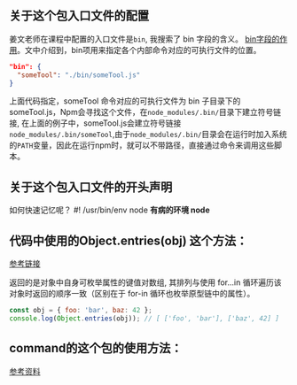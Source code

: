## 关于这个包入口文件的配置

姜文老师在课程中配置的入口文件是`bin`, 我搜索了 bin 字段的含义。
[bin字段的作用](https://javascript.ruanyifeng.com/nodejs/packagejson.html#toc4)。文中介绍到，bin项用来指定各个内部命令对应的可执行文件的位置。

```json
"bin": {
  "someTool": "./bin/someTool.js"
}
```

上面代码指定，someTool 命令对应的可执行文件为 bin 子目录下的 someTool.js，Npm会寻找这个文件，在`node_modules/.bin/`目录下建立符号链接, 在上面的例子中，someTool.js会建立符号链接 `node_modules/.bin/someTool`,由于`node_modules/.bin/`目录会在运行时加入系统的`PATH`变量，因此在运行npm时，就可以不带路径，直接通过命令来调用这些脚本。


## 关于这个包入口文件的开头声明

如何快速记忆呢？ #! /usr/bin/env node **有病的环境 node**


## 代码中使用的Object.entries(obj) 这个方法：
[参考链接](https://segmentfault.com/a/1190000011616239)

返回的是对象中自身可枚举属性的键值对数组, 其排列与使用 for...in 循环遍历该对象时返回的顺序一致（区别在于 for-in 循环也枚举原型链中的属性）。

```js
const obj = { foo: 'bar', baz: 42 };
console.log(Object.entries(obj)); // [ ['foo', 'bar'], ['baz', 42] ]
```

## command的这个包的使用方法：
[参考资料](https://juejin.cn/post/6844903797907521544)



